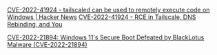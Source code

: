 
[CVE-2022-41924 - tailscaled can be used to remotely execute code on Windows | Hacker News](https://news.ycombinator.com/item?id=33695886)
[CVE-2022-41924 - RCE in Tailscale, DNS Rebinding, and You](https://emily.id.au/tailscale)

[CVE-2022-21894: Windows 11's Secure Boot Defeated by BlackLotus Malware (CVE-2022-21894)](https://www.darkrelay.com/post/windows-11-s-secure-boot-defeated-by-blacklotus-malware-cve-2022-21894)
